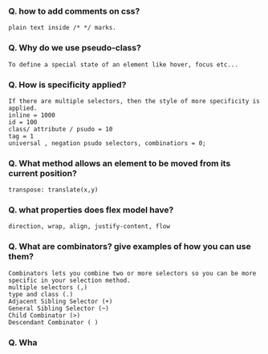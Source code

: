 ### Q. how to add comments on css?

    plain text inside /* */ marks.

### Q. Why do we use pseudo-class?

    To define a special state of an element like hover, focus etc...

### Q. How is specificity applied?

    If there are multiple selectors, then the style of more specificity is applied.
    inline = 1000
    id = 100
    class/ attribute / psudo = 10
    tag = 1
    universal , negation psudo selectors, combinatiors = 0;

### Q. What method allows an element to be moved from its current position?

    transpose: translate(x,y)

### Q. what properties does flex model have?

    direction, wrap, align, justify-content, flow

### Q. What are combinators? give examples of how you can use them?

    Combinators lets you combine two or more selectors so you can be more specific in your selection method.
    multiple selectors (,)
    type and class (.)
    Adjacent Sibling Selector (+)
    General Sibling Selector (~)
    Child Combinator (>)
    Descendant Combinator ( )

### Q. Wha

t does object-fit do?
Specify how img or video should be resized to fit container.
object-fit: fill , resized to fill the given dimension, image will be stretched or squished
contain - The image keeps its aspect ratio, but is resized to fit within the given dimension
cover - The image keeps its aspect ratio and fills the given dimension. The image will be clipped to fit
none - The image is not resized

### Q. What does rotate do?

    transform: rotate(0 deg); we can give as rad, deg, turn too

### Q. What does @media do?

    The @media rule is used in media queries to apply different styles for different media types/devices.

### Q. What can be used to override properties of an element?

    !important.

### Q. How can you select every alternate elements in a list of elements using css?

    li:nth-of-type(even) {}
